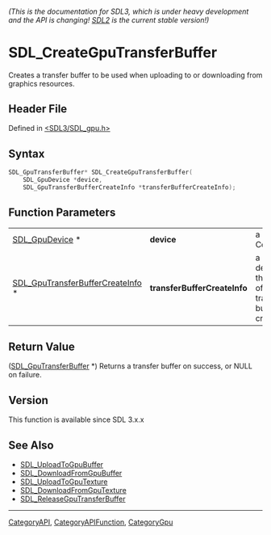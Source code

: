 ###### (This is the documentation for SDL3, which is under heavy development and the API is changing! [SDL2](https://wiki.libsdl.org/SDL2/) is the current stable version!)
# SDL_CreateGpuTransferBuffer

Creates a transfer buffer to be used when uploading to or downloading from graphics resources.

## Header File

Defined in [<SDL3/SDL_gpu.h>](https://github.com/libsdl-org/SDL/blob/main/include/SDL3/SDL_gpu.h)

## Syntax

```c
SDL_GpuTransferBuffer* SDL_CreateGpuTransferBuffer(
    SDL_GpuDevice *device,
    SDL_GpuTransferBufferCreateInfo *transferBufferCreateInfo);
```

## Function Parameters

|                                                                      |                              |                                                                 |
| -------------------------------------------------------------------- | ---------------------------- | --------------------------------------------------------------- |
| [SDL_GpuDevice](SDL_GpuDevice) *                                     | **device**                   | a GPU Context.                                                  |
| [SDL_GpuTransferBufferCreateInfo](SDL_GpuTransferBufferCreateInfo) * | **transferBufferCreateInfo** | a struct describing the state of the transfer buffer to create. |

## Return Value

([SDL_GpuTransferBuffer](SDL_GpuTransferBuffer) *) Returns a transfer
buffer on success, or NULL on failure.

## Version

This function is available since SDL 3.x.x

## See Also

- [SDL_UploadToGpuBuffer](SDL_UploadToGpuBuffer)
- [SDL_DownloadFromGpuBuffer](SDL_DownloadFromGpuBuffer)
- [SDL_UploadToGpuTexture](SDL_UploadToGpuTexture)
- [SDL_DownloadFromGpuTexture](SDL_DownloadFromGpuTexture)
- [SDL_ReleaseGpuTransferBuffer](SDL_ReleaseGpuTransferBuffer)

----
[CategoryAPI](CategoryAPI), [CategoryAPIFunction](CategoryAPIFunction), [CategoryGpu](CategoryGpu)

